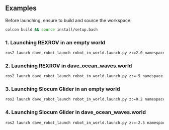 ## Examples

Before launching, ensure to build and source the workspace:

```bash
colcon build && source install/setup.bash
```

### 1. Launching REXROV in an empty world

```bash
ros2 launch dave_robot_launch robot_in_world.launch.py z:=2.0 namespace:=rexrov world_name:=empty.sdf paused:=false
```

### 2. Launching REXROV in dave_ocean_waves.world

```bash
ros2 launch dave_robot_launch robot_in_world.launch.py z:=-5 namespace:=rexrov world_name:=dave_ocean_waves paused:=false
```

### 3. Launching Slocum Glider in an empty world

```bash
ros2 launch dave_robot_launch robot_in_world.launch.py z:=0.2 namespace:=glider_slocum world_name:=empty.sdf paused:=false
```

### 4. Launching Slocum Glider in dave_ocean_waves.world

```bash
ros2 launch dave_robot_launch robot_in_world.launch.py z:=-2.5 namespace:=glider_slocum world_name:=dave_ocean_waves paused:=false
```
